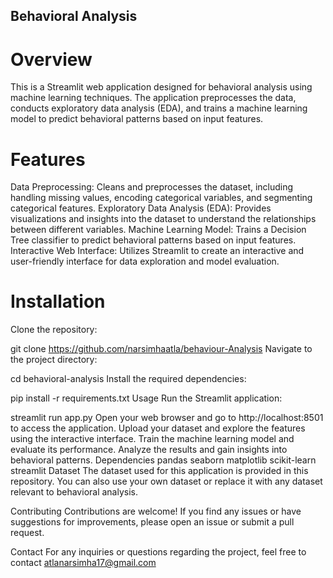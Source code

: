 ## Behavioral Analysis 

# Overview
This is a Streamlit web application designed for behavioral analysis using machine learning techniques. The application preprocesses the data, conducts exploratory data analysis (EDA), and trains a machine learning model to predict behavioral patterns based on input features.

# Features
Data Preprocessing: Cleans and preprocesses the dataset, including handling missing values, encoding categorical variables, and segmenting categorical features.
Exploratory Data Analysis (EDA): Provides visualizations and insights into the dataset to understand the relationships between different variables.
Machine Learning Model: Trains a Decision Tree classifier to predict behavioral patterns based on input features.
Interactive Web Interface: Utilizes Streamlit to create an interactive and user-friendly interface for data exploration and model evaluation.
# Installation
Clone the repository:

git clone https://github.com/narsimhaatla/behaviour-Analysis
Navigate to the project directory:

cd behavioral-analysis
Install the required dependencies:

pip install -r requirements.txt
Usage
Run the Streamlit application:

streamlit run app.py
Open your web browser and go to http://localhost:8501 to access the application.
Upload your dataset and explore the features using the interactive interface.
Train the machine learning model and evaluate its performance.
Analyze the results and gain insights into behavioral patterns.
Dependencies
pandas
seaborn
matplotlib
scikit-learn
streamlit
Dataset
The dataset used for this application is provided in this repository. You can also  use your own dataset or replace it with any dataset relevant to behavioral analysis.

Contributing
Contributions are welcome! If you find any issues or have suggestions for improvements, please open an issue or submit a pull request.


Contact
For any inquiries or questions regarding the project, feel free to contact atlanarsimha17@gmail.com

